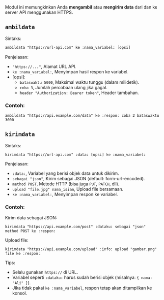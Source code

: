 Modul ini memungkinkan Anda **mengambil** atau **mengirim data** dari dan ke server API menggunakan HTTPS.

## `ambildata`
Sintaks:
```txt
ambildata "https://url-api.com" ke :nama_variabel: [opsi]
```

Penjelasan:
- `"https://..."`, Alamat URL API.
- `ke :nama_variabel:`, Menyimpan hasil respon ke variabel.
- [opsi]:
  - `bataswaktu 5000`, Maksimal waktu tunggu (dalam milidetik).
  - `coba 3`, Jumlah percobaan ulang jika gagal.
  - `header "Authorization: Bearer token"`, Header tambahan.
 
### Contoh:
```earl
ambildata "https://api.example.com/data" ke :respon: coba 2 bataswaktu 3000
```

## `kirimdata`
Sintaks:
```earl
kirimdata "https://url-api.com" :data: [opsi] ke :nama_variabel:
```

Penjelasan:
- `:data:`, Variabel yang berisi objek data untuk dikirim.
- `sebagai "json"`, Kirim sebagai JSON (default: form-url-encoded).
- `method POST`, Metode HTTP (bisa juga `PUT`, `PATCH`, dll).
- `upload "file.jpg" nama_isian`, Upload file bersamaan.
- `ke :nama_variabel:`, Menyimpan respon ke variabel.

### Contoh:
Kirim data sebagai JSON:
```earl
kirimdata "https://api.example.com/post" :dataku: sebagai "json" method POST ke :respon:
```

Upload file:
```earl
kirimdata "https://api.example.com/upload" :info: upload "gambar.png" file ke :respon:
```

Tips:
- Selalu gunakan `https://` di URL.
- Variabel seperti `:dataku:` harus sudah berisi objek (misalnya: `{ nama: "Ali" }`).
- Jika tidak pakai `ke :nama_variabel`, respon tetap akan ditampilkan ke konsol.
